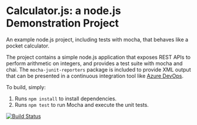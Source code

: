Calculator.js: a node.js Demonstration Project
==============================================
An example node.js project, including tests with mocha, that behaves like
a pocket calculator.

The project contains a simple node.js application that exposes REST APIs
to perform arithmetic on integers, and provides a test suite with mocha
and chai.  The `mocha-junit-reporters` package is included to provide XML
output that can be presented in a continuous integration tool like
[Azure DevOps](https://azure.com/devops).

To build, simply:

1. Runs `npm install` to install dependencies.
2. Runs `npm test` to run Mocha and execute the unit tests.



[![Build Status](https://dev.azure.com/vilemo/Agile%20Planning%20and%20Portfolio%20Management%20with%20Azure%20Boads/_apis/build/status/Vincent-lm-formation.calculator?branchName=master)](https://dev.azure.com/vilemo/Agile%20Planning%20and%20Portfolio%20Management%20with%20Azure%20Boads/_build/latest?definitionId=4&branchName=master)






